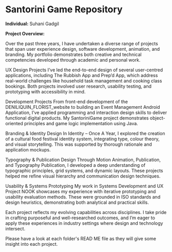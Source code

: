 # Santorini Game Repository
**Individual:** Suhani Gadgil

**Project Overview:**

Over the past three years, I have undertaken a diverse range of projects that span user experience design, software development, animation, and branding. My portfolio demonstrates both creative and technical competencies developed through academic and personal work.

UX Design Projects
I’ve led the end-to-end design of several user-centred applications, including The Rubbish App and Prep’d App, which address real-world challenges like household task management and cooking class bookings. Both projects involved user research, usability testing, and prototyping with accessibility in mind.

Development Projects
From front-end development of the DENILIQUIN_FLORIST_website to building an Event Management Android Application, I’ve applied programming and interaction design skills to deliver functional digital products. My SantoriniGame project demonstrates object-oriented principles and game logic implementation using Java.

Branding & Identity Design
In Identity – Once A Year, I explored the creation of a cultural food festival identity system, integrating type, colour theory, and visual storytelling. This was supported by thorough rationale and application mockups.

Typography & Publication Design
Through Motion Animation, Publication, and Typography Publication, I developed a deep understanding of typographic principles, grid systems, and dynamic layouts. These projects helped me refine visual hierarchy and communication design techniques.

Usability & Systems Prototyping
My work in Systems Development and UX Project NOOK showcases my experience with iterative prototyping and usability evaluation methods. These were grounded in ISO standards and design heuristics, demonstrating both analytical and practical skills.

Each project reflects my evolving capabilities across disciplines. I take pride in crafting purposeful and well-researched outcomes, and I’m eager to apply these experiences in industry settings where design and technology intersect.

Please have a look at each folder's READ ME file as they will give some insight into each project.
